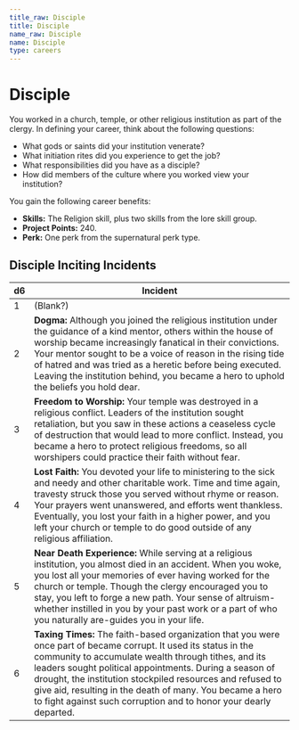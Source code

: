 ```yaml
---
title_raw: Disciple
title: Disciple
name_raw: Disciple
name: Disciple
type: careers
---
```


# Disciple

You worked in a church, temple, or other religious institution as part of the clergy. In defining your career, think about the following questions:

- What gods or saints did your institution venerate?
- What initiation rites did you experience to get the job?
- What responsibilities did you have as a disciple?
- How did members of the culture where you worked view your institution?

You gain the following career benefits:

- **Skills:** The Religion skill, plus two skills from the lore skill group.
- **Project Points:** 240.
- **Perk:** One perk from the supernatural perk type.

## Disciple Inciting Incidents

| d6  | Incident                                                                                                                                                                                                                                                                                                                                                                                                                          |
| --- | --------------------------------------------------------------------------------------------------------------------------------------------------------------------------------------------------------------------------------------------------------------------------------------------------------------------------------------------------------------------------------------------------------------------------------- |
| 1   | (Blank?)                                                                                                                                                                                                                                                                                                                                                                                                                          |
| 2   | **Dogma:** Although you joined the religious institution under the guidance of a kind mentor, others within the house of worship became increasingly fanatical in their convictions. Your mentor sought to be a voice of reason in the rising tide of hatred and was tried as a heretic before being executed. Leaving the institution behind, you became a hero to uphold the beliefs you hold dear.                             |
| 3   | **Freedom to Worship:** Your temple was destroyed in a religious conflict. Leaders of the institution sought retaliation, but you saw in these actions a ceaseless cycle of destruction that would lead to more conflict. Instead, you became a hero to protect religious freedoms, so all worshipers could practice their faith without fear.                                                                                    |
| 4   | **Lost Faith:** You devoted your life to ministering to the sick and needy and other charitable work. Time and time again, travesty struck those you served without rhyme or reason. Your prayers went unanswered, and efforts went thankless. Eventually, you lost your faith in a higher power, and you left your church or temple to do good outside of any religious affiliation.                                             |
| 5   | **Near Death Experience:** While serving at a religious institution, you almost died in an accident. When you woke, you lost all your memories of ever having worked for the church or temple. Though the clergy encouraged you to stay, you left to forge a new path. Your sense of altruism-whether instilled in you by your past work or a part of who you naturally are-guides you in your life.                              |
| 6   | **Taxing Times:** The faith-based organization that you were once part of became corrupt. It used its status in the community to accumulate wealth through tithes, and its leaders sought political appointments. During a season of drought, the institution stockpiled resources and refused to give aid, resulting in the death of many. You became a hero to fight against such corruption and to honor your dearly departed. |
